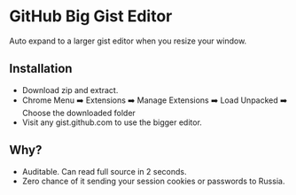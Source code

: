 # GitHub Big Gist Editor
Auto expand to a larger gist editor when you resize your window.
## Installation
* Download zip and extract.
* Chrome Menu ➡️ Extensions ➡️ Manage Extensions ➡️ Load Unpacked ➡️ Choose the downloaded folder
* Visit any gist.github.com to use the bigger editor.
## Why?
* Auditable. Can read full source in 2 seconds.
* Zero chance of it sending your session cookies or passwords to Russia.
